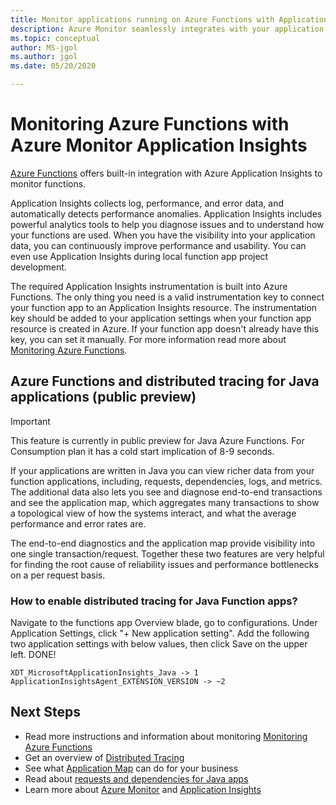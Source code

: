 ```yaml
---
title: Monitor applications running on Azure Functions with Application Insights - Azure Monitor | Microsoft Docs
description: Azure Monitor seamlessly integrates with your application running on Azure Functions, and allows you to monitor the performance and spot the problems with your apps in no time.
ms.topic: conceptual
author: MS-jgol
ms.author: jgol
ms.date: 05/20/2020

---
```


# Monitoring Azure Functions with Azure Monitor Application Insights

[Azure Functions](https://docs.microsoft.com/azure/azure-functions/functions-overview) offers built-in integration with Azure Application Insights to monitor functions. 

Application Insights collects log, performance, and error data, and automatically detects performance anomalies. Application Insights includes powerful analytics tools to help you diagnose issues and to understand how your functions are used. When you have the visibility into your application data, you can continuously improve performance and usability. You can even use Application Insights during local function app project development. 

The required Application Insights instrumentation is built into Azure Functions. The only thing you need is a valid instrumentation key to connect your function app to an Application Insights resource. The instrumentation key should be added to your application settings when your function app resource is created in Azure. If your function app doesn't already have this key, you can set it manually. For more information read more about [Monitoring Azure Functions](https://docs.microsoft.com/azure/azure-functions/functions-monitoring?tabs=cmd).

## Azure Functions and distributed tracing for Java applications (public preview)


> [!IMPORTANT]
> This feature is currently in public preview for Java Azure Functions.
> For Consumption plan it has a cold start implication of 8-9 seconds.

If your applications are written in Java you can view richer data from your function applications, including, requests, dependencies, logs, and metrics. The additional data also lets you see and diagnose end-to-end transactions and see the application map, which aggregates many transactions to show a topological view of how the systems interact, and what the average performance and error rates are.

The end-to-end diagnostics and the application map provide visibility into one single transaction/request. Together these two features are very helpful for finding the root cause of reliability issues and performance bottlenecks on a per request basis.

### How to enable distributed tracing for Java Function apps?

Navigate to the functions app Overview blade, go to configurations. Under Application Settings, click "+ New application setting". Add the following two application settings with below values, then click Save on the upper left. DONE!

```
XDT_MicrosoftApplicationInsights_Java -> 1
ApplicationInsightsAgent_EXTENSION_VERSION -> ~2
```

## Next Steps

* Read more instructions and information about monitoring [Monitoring Azure Functions](https://docs.microsoft.com/azure/azure-functions/functions-monitoring)
* Get an overview of [Distributed Tracing](https://docs.microsoft.com/azure/azure-monitor/app/distributed-tracing)
* See what [Application Map](https://docs.microsoft.com/azure/azure-monitor/app/app-map?tabs=net) can do for your business
* Read about [requests and dependencies for Java apps](https://docs.microsoft.com/azure/azure-monitor/app/java-in-process-agent)
* Learn more about [Azure Monitor](https://docs.microsoft.com/azure/azure-monitor/overview) and [Application Insights](https://docs.microsoft.com/azure/azure-monitor/app/app-insights-overview)